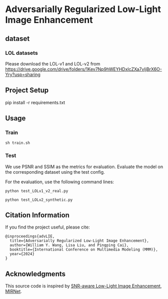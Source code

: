 # Adversarially Regularized Low-Light Image Enhancement

## dataset

### LOL datasets
Please download the LOL-v1 and LOL-v2 from
https://drive.google.com/drive/folders/1Kev7Np9hWEYHDxlcZXa7vIjBrX6O-Yry?usp=sharing

## Project Setup

pip install -r requirements.txt

## Usage

### Train

```
sh train.sh
```

### Test

We use PSNR and SSIM as the metrics for evaluation. Evaluate the model on the corresponding dataset using the test config.

For the evaluation, 
use the following command lines:
```
python test_LOLv1_v2_real.py
```
```
python test_LOLv2_synthetic.py 
```

## Citation Information

If you find the project useful, please cite:

```
@inproceedings{advLIE,
  title={Adversarially Regularized Low-Light Image Enhancement},
  author={William Y. Wang, Lisa Liu, and Pingping Cai},
  booktitle={International Conference on Multimedia Modeling (MMM)},
  year={2024}
}
```


## Acknowledgments
This source code is inspired by [SNR-aware Low-Light Image Enhancement](https://github.com/dvlab-research/SNR-Aware-Low-Light-Enhance), [MIRNet](https://github.com/swz30/MIRNet).

